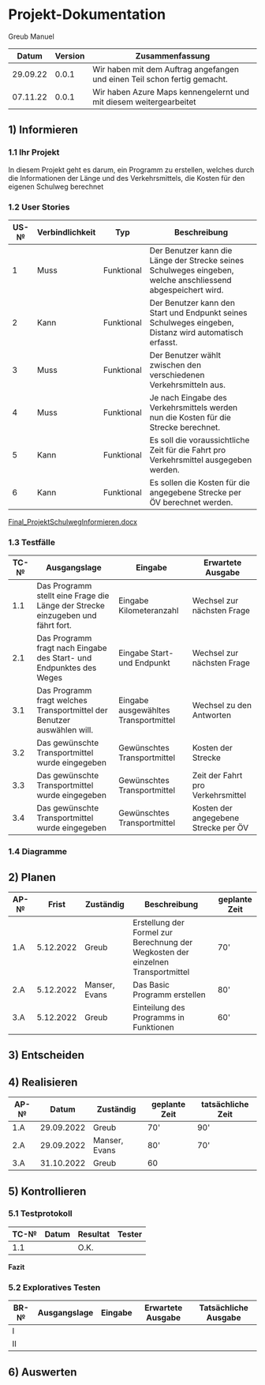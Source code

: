 # Projekt-Dokumentation

Greub Manuel

| Datum | Version | Zusammenfassung                                              |
| ----- | ------- | ------------------------------------------------------------ |
|  29.09.22 |  0.0.1 | Wir haben mit dem Auftrag angefangen und einen Teil schon fertig gemacht.|         
|  07.11.22 |  0.0.1 | Wir haben Azure Maps kennengelernt und mit diesem weitergearbeitet|


## 1) Informieren

    

### 1.1 Ihr Projekt

In diesem Projekt geht es darum, ein Programm zu erstellen, welches durch die Informationen der Länge und des Verkehrsmittels, die Kosten für den eigenen Schulweg berechnet

### 1.2 User Stories

| US-№ | Verbindlichkeit | Typ  | Beschreibung                       |
| ---- | --------------- | ---- | ---------------------------------- |
| 1 | Muss | Funktional | Der Benutzer kann die Länge der Strecke seines Schulweges eingeben, welche anschliessend abgespeichert wird.|
| 2 | Kann | Funktional | Der Benutzer kann den Start und Endpunkt seines Schulweges eingeben, Distanz wird automatisch erfasst. |
| 3 | Muss | Funktional | Der Benutzer wählt zwischen den verschiedenen Verkehrsmitteln aus. |
| 4 | Muss | Funktional | Je nach Eingabe des Verkehrsmittels werden nun die Kosten für die Strecke berechnet. |
| 5 | Kann | Funktional | Es soll die voraussichtliche Zeit für die Fahrt pro Verkehrsmittel ausgegeben werden. |
| 6 | Kann | Funktional | Es sollen die Kosten für die angegebene Strecke per ÖV berechnet werden. | 


[Final_ProjektSchulwegInformieren.docx](https://github.com/KeinZweitAcc/ProjektSchulweg/files/10002938/Final_ProjektSchulwegInformieren.docx)

### 1.3 Testfälle

| TC-№ | Ausgangslage | Eingabe | Erwartete Ausgabe |
| ---- | ------------ | ------- | ----------------- |
| 1.1  | Das Programm stellt eine Frage die Länge der Strecke einzugeben und fährt fort.| Eingabe Kilometeranzahl| Wechsel zur nächsten Frage|
| 2.1  | Das Programm fragt nach Eingabe des Start- und Endpunktes des Weges| Eingabe Start- und Endpunkt| Wechsel zur nächsten Frage| 
| 3.1  | Das Programm fragt welches Transportmittel der Benutzer auswählen will.| Eingabe ausgewähltes Transportmittel| Wechsel zu den Antworten| 
| 3.2  | Das gewünschte Transportmittel wurde eingegeben| Gewünschtes Transportmittel| Kosten der Strecke|
| 3.3  | Das gewünschte Transportmittel wurde eingegeben| Gewünschtes Transportmittel| Zeit der Fahrt pro Verkehrsmittel|
| 3.4  | Das gewünschte Transportmittel wurde eingegeben| Gewünschtes Transportmittel| Kosten der angegebene Strecke per ÖV|

### 1.4 Diagramme



## 2) Planen

| AP-№ | Frist | Zuständig | Beschreibung | geplante Zeit |
| ---- | ----- | --------- | ------------ | ------------- |
| 1.A  | 5.12.2022| Greub | Erstellung der Formel zur Berechnung der Wegkosten der einzelnen Transportmittel| 70' | 
| 2.A  | 5.12.2022| Manser, Evans | Das Basic Programm erstellen | 80' |
| 3.A  | 5.12.2022| Greub | Einteilung des Programms in Funktionen| 60' |

## 3) Entscheiden


## 4) Realisieren

| AP-№ | Datum | Zuständig | geplante Zeit | tatsächliche Zeit |
| ---- | ----- | --------- | ------------- | ----------------- |
| 1.A  | 29.09.2022| Greub | 70'| 90'|
| 2.A  | 29.09.2022| Manser, Evans | 80' | 70' |
| 3.A  | 31.10.2022| Greub | 60


## 5) Kontrollieren

### 5.1 Testprotokoll

| TC-№ | Datum | Resultat | Tester |
| ---- | ----- | -------- | ------ |
| 1.1  |    |    O.K.      |      |


**Fazit**


### 5.2 Exploratives Testen

| BR-№ | Ausgangslage | Eingabe | Erwartete Ausgabe | Tatsächliche Ausgabe |
| ---- | ------------ | ------- | ----------------- | -------------------- |
| I    |  |  |       |    |
| II  |  | | | |


## 6) Auswerten

